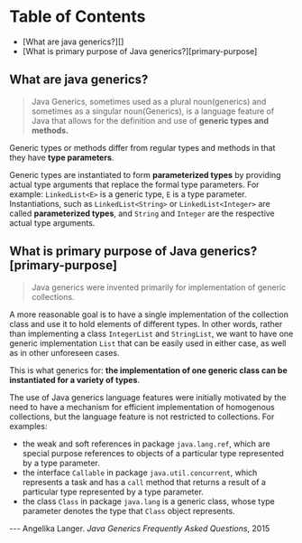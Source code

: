 # Table of Contents

- [What are java generics?][]
- [What is primary purpose of Java generics?][primary-purpose]

## What are java generics? ##

> Java Generics, sometimes used as a plural noun(generics) and sometimes as a singular noun(Generics), is a language feature of Java that allows for the definition and use of **generic types and methods.**
 
Generic types or methods differ from regular types and methods in that they have **type parameters**.

Generic types are instantiated to form **parameterized types** by providing actual type arguments that replace the formal type parameters. For example: `LinkedList<E>` is a generic type, `E` is a type parameter. Instantiations, such as `LinkedList<String>` or `LinkedList<Integer>` are called **parameterized types**, and `String` and `Integer` are the respective actual type arguments.

## What is primary purpose of Java generics? [primary-purpose] ##

> Java generics were invented primarily for implementation of generic collections.

A more reasonable goal is to have a single implementation of the collection class and use it to hold elements of different types. In other words, rather than implementing a class `IntegerList` and `StringList`, we want to have one generic implementation `List` that can be easily used in either case, as well as in other unforeseen cases.

This is what generics for: **the implementation of one generic class can be instantiated for a variety of types**.

The use of Java generics language features were initially motivated by the need to have a mechanism for efficient implementation of homogenous collections, but the language feature is not restricted to collections. For examples:

- the weak and soft references in package `java.lang.ref`, which are special purpose references to objects of a particular type represented by a type parameter.
- the interface `Callable` in package `java.util.concurrent`, which represents a task and has a `call` method that returns a result of a particular type represented by a type parameter.
- the class `Class` in package `java.lang` is a generic class, whose type parameter denotes the type that `Class` object represents.


--- Angelika Langer. *Java Generics Frequently Asked Questions*, 2015
